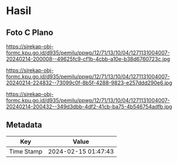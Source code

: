 # Hasil

## Foto C Plano

https://sirekap-obj-formc.kpu.go.id/d935/pemilu/ppwp/12/71/13/10/04/1271131004007-20240214-200008--49625fc9-cf1b-4cbb-a10e-b38d6760723c.jpg

https://sirekap-obj-formc.kpu.go.id/d935/pemilu/ppwp/12/71/13/10/04/1271131004007-20240214-224832--73099c0f-8b5f-4288-9823-e257ddd290e6.jpg

https://sirekap-obj-formc.kpu.go.id/d935/pemilu/ppwp/12/71/13/10/04/1271131004007-20240214-200432--349d3dbb-4df2-41cb-ba75-4b546754adfb.jpg


## Metadata

| Key        | Value               |
| ---------- | ------------------- |
| Time Stamp | 2024-02-15 01:47:43 |



